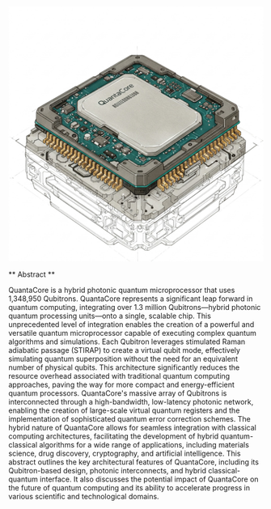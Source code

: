 ![QuantaCore-A](https://raw.githubusercontent.com/bookofquantum/BOQ/refs/heads/main/photons/QuantaCore/img/QuantaCore-A.jpeg "QuantaCore-A")

** Abstract **

QuantaCore is a hybrid photonic quantum microprocessor that uses 1,348,950 Qubitrons.  QuantaCore represents a significant leap forward in quantum computing, integrating over 1.3 million Qubitrons—hybrid photonic quantum processing units—onto a single, scalable chip. This unprecedented level of integration enables the creation of a powerful and versatile quantum microprocessor capable of executing complex quantum algorithms and simulations. Each Qubitron leverages stimulated Raman adiabatic passage (STIRAP) to create a virtual qubit mode, effectively simulating quantum superposition without the need for an equivalent number of physical qubits. This architecture significantly reduces the resource overhead associated with traditional quantum computing approaches, paving the way for more compact and energy-efficient quantum processors. QuantaCore's massive array of Qubitrons is interconnected through a high-bandwidth, low-latency photonic network, enabling the creation of large-scale virtual quantum registers and the implementation of sophisticated quantum error correction schemes. The hybrid nature of QuantaCore allows for seamless integration with classical computing architectures, facilitating the development of hybrid quantum-classical algorithms for a wide range of applications, including materials science, drug discovery, cryptography, and artificial intelligence. This abstract outlines the key architectural features of QuantaCore, including its Qubitron-based design, photonic interconnects, and hybrid classical-quantum interface. It also discusses the potential impact of QuantaCore on the future of quantum computing and its ability to accelerate progress in various scientific and technological domains.
